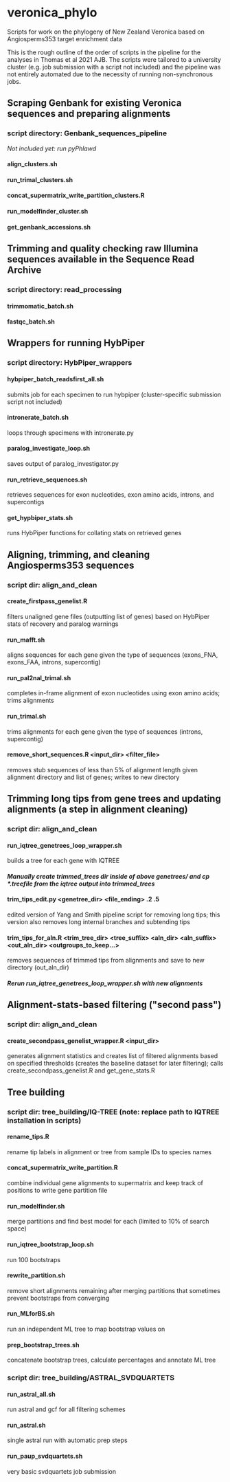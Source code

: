 # veronica_phylo
Scripts for work on the phylogeny of New Zealand Veronica based on Angiosperms353 target enrichment data

This is the rough outline of the order of scripts in the pipeline for the analyses in Thomas et al 2021 AJB. The scripts were tailored to a university cluster (e.g. job submission with a script not included) and the pipeline was not entirely automated due to the necessity of running non-synchronous jobs.

## Scraping Genbank for existing Veronica sequences and preparing alignments
### script directory: Genbank_sequences_pipeline
_Not included yet: run pyPhlawd_
#### align_clusters.sh
#### run_trimal_clusters.sh
#### concat_supermatrix_write_partition_clusters.R
#### run_modelfinder_cluster.sh
#### get_genbank_accessions.sh

## Trimming and quality checking raw Illumina sequences available in the Sequence Read Archive
### script directory: read_processing
#### trimmomatic_batch.sh
#### fastqc_batch.sh

## Wrappers for running HybPiper
### script directory: HybPiper_wrappers
#### hybpiper_batch_readsfirst_all.sh
submits job for each specimen to run hybpiper (cluster-specific submission script not included)
#### intronerate_batch.sh
loops through specimens with intronerate.py
#### paralog_investigate_loop.sh
saves output of paralog_investigator.py
#### run_retrieve_sequences.sh
retrieves sequences for exon nucleotides, exon amino acids, introns, and supercontigs
#### get_hypbiper_stats.sh
runs HybPiper functions for collating stats on retrieved genes

## Aligning, trimming, and cleaning Angiosperms353 sequences
### script dir: align_and_clean
#### create_firstpass_genelist.R
filters unaligned gene files (outputting list of genes) based on HybPiper stats of recovery and paralog warnings
#### run_mafft.sh <type>
aligns sequences for each gene given the type of sequences (exons_FNA, exons_FAA, introns, supercontig)
#### run_pal2nal_trimal.sh
completes in-frame alignment of exon nucleotides using exon amino acids; trims alignments
#### run_trimal.sh <type>
trims alignments for each gene given the type of sequences (introns, supercontig)
#### remove_short_sequences.R <input_dir> <filter_file>
removes stub sequences of less than 5% of alignment length given alignment directory and list of genes; writes to new directory

## Trimming long tips from gene trees and updating alignments (a step in alignment cleaning)
### script dir: align_and_clean
#### run_iqtree_genetrees_loop_wrapper.sh
builds a tree for each gene with IQTREE
#### _Manually create trimmed_trees dir inside of above genetrees/<filebase> and cp *.treefile from the iqtree output into trimmed_trees_
#### trim_tips_edit.py <genetree_dir> <file_ending> .2 .5
edited version of Yang and Smith pipeline script for removing long tips; this version also removes long internal branches and subtending tips
#### trim_tips_for_aln.R <trim_tree_dir> <tree_suffix> <aln_dir> <aln_suffix> <out_aln_dir> <outgroups_to_keep…>
removes sequences of trimmed tips from alignments and save to new directory (out_aln_dir)
#### _Rerun run_iqtree_genetrees_loop_wrapper.sh with new alignments_

## Alignment-stats-based filtering ("second pass")
### script dir: align_and_clean
#### create_secondpass_genelist_wrapper.R <input_dir>
generates alignment statistics and creates list of filtered alignments based on specified thresholds (creates the baseline dataset for later filtering); calls create_secondpass_genelist.R and get_gene_stats.R

## Tree building
### script dir: tree_building/IQ-TREE (note: replace path to IQTREE installation in scripts)
#### rename_tips.R
rename tip labels in alignment or tree from sample IDs to species names
#### concat_supermatrix_write_partition.R
combine individual gene alignments to supermatrix and keep track of positions to write gene partition file
#### run_modelfinder.sh
merge partitions and find best model for each (limited to 10% of search space)
#### run_iqtree_bootstrap_loop.sh
run 100 bootstraps
#### rewrite_partition.sh
remove short alignments remaining after merging partitions that sometimes prevent bootstraps from converging
#### run_MLforBS.sh
run an independent ML tree to map bootstrap values on
#### prep_bootstrap_trees.sh
concatenate bootstrap trees, calculate percentages and annotate ML tree
### script dir: tree_building/ASTRAL_SVDQUARTETS
#### run_astral_all.sh
run astral and gcf for all filtering schemes
#### run_astral.sh
single astral run with automatic prep steps
#### run_paup_svdquartets.sh
very basic svdquartets job submission
